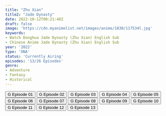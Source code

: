 ```yaml
---
title: "Zhu Xian"
title2: "Jade Dynasty"
date: 2022-10-12T00:21:40Z
draft: false
image: 'https://cdn.myanimelist.net/images/anime/1830/117534l.jpg'
keywords:
- Watch Donghua Jade Dynasty (Zhu Xian) English Sub
- Chinese Anime Jade Dynasty (Zhu Xian) English Sub
year: '2022'
type: 'ONA'
status: 'Currently Airing'
episodes: '13/26 Episodes'
genre:
- Adventure
- Fantasy
- Historical
---
```


<div class="d-g gg-5 gtc-r ai-c">
<button onclick="window.open('?gog=zhu-xian-episode-1','_blank')">G Episode 01</button>
<button onclick="window.open('?gog=zhu-xian-episode-2','_blank')">G Episode 02</button>
<button onclick="window.open('?gog=zhu-xian-episode-3','_blank')">G Episode 03</button>
<button onclick="window.open('?gog=zhu-xian-episode-4','_blank')">G Episode 04</button>
<button onclick="window.open('?gog=zhu-xian-episode-5','_blank')">G Episode 05</button>
<button onclick="window.open('?gog=zhu-xian-episode-6','_blank')">G Episode 06</button>
<button onclick="window.open('?gog=zhu-xian-episode-7','_blank')">G Episode 07</button>
<button onclick="window.open('?gog=zhu-xian-episode-8','_blank')">G Episode 08</button>
<button onclick="window.open('?gog=zhu-xian-episode-9','_blank')">G Episode 09</button>
<button onclick="window.open('?gog=zhu-xian-episode-10','_blank')">G Episode 10</button>
<button onclick="window.open('?gog=zhu-xian-episode-11','_blank')">G Episode 11</button>
<button onclick="window.open('?gog=zhu-xian-episode-12','_blank')">G Episode 12</button>
<button onclick="window.open('?gog=zhu-xian-episode-13','_blank')">G Episode 13</button>
</div>